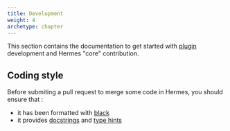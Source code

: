 ```yaml
---
title: Development
weight: 4
archetype: chapter
---
```


This section contains the documentation to get started with [plugin](plugins) development and Hermes "core" contribution.

## Coding style

Before submiting a pull request to merge some code in Hermes, you should ensure that :

- it has been formatted with [black](https://github.com/psf/black)
- it provides [docstrings](https://peps.python.org/pep-0257/) and [type hints](https://peps.python.org/pep-0484/)
